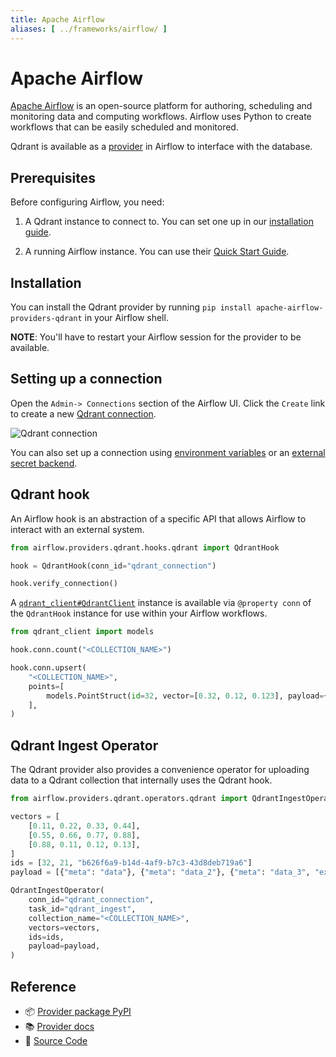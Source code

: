 ```yaml
---
title: Apache Airflow
aliases: [ ../frameworks/airflow/ ]
---
```


# Apache Airflow

[Apache Airflow](https://airflow.apache.org/) is an open-source platform for authoring, scheduling and monitoring data and computing workflows. Airflow uses Python to create workflows that can be easily scheduled and monitored. 

Qdrant is available as a [provider](https://airflow.apache.org/docs/apache-airflow-providers-qdrant/stable/index.html) in Airflow to interface with the database.

## Prerequisites

Before configuring Airflow, you need:

1. A Qdrant instance to connect to. You can set one up in our [installation guide](/documentation/guides/installation/).

2. A running Airflow instance. You can use their [Quick Start Guide](https://airflow.apache.org/docs/apache-airflow/stable/start.html).

## Installation

You can install the Qdrant provider by running `pip install apache-airflow-providers-qdrant` in your Airflow shell.

**NOTE**: You'll have to restart your Airflow session for the provider to be available.

## Setting up a connection

Open the `Admin-> Connections` section of the Airflow UI. Click the `Create` link to create a new [Qdrant connection](https://airflow.apache.org/docs/apache-airflow-providers-qdrant/stable/connections.html).

![Qdrant connection](/documentation/frameworks/airflow/connection.png)

You can also set up a connection using [environment variables](https://airflow.apache.org/docs/apache-airflow/stable/howto/connection.html#environment-variables-connections) or an [external secret backend](https://airflow.apache.org/docs/apache-airflow/stable/security/secrets/secrets-backend/index.html).

## Qdrant hook

An Airflow hook is an abstraction of a specific API that allows Airflow to interact with an external system.

```python
from airflow.providers.qdrant.hooks.qdrant import QdrantHook

hook = QdrantHook(conn_id="qdrant_connection")

hook.verify_connection()
```

A [`qdrant_client#QdrantClient`](https://pypi.org/project/qdrant-client/) instance is available via `@property conn` of the `QdrantHook` instance for use within your Airflow workflows.

```python
from qdrant_client import models

hook.conn.count("<COLLECTION_NAME>")

hook.conn.upsert(
    "<COLLECTION_NAME>",
    points=[
        models.PointStruct(id=32, vector=[0.32, 0.12, 0.123], payload={"color": "red"})
    ],
)

```

## Qdrant Ingest Operator

The Qdrant provider also provides a convenience operator for uploading data to a Qdrant collection that internally uses the Qdrant hook.

```python
from airflow.providers.qdrant.operators.qdrant import QdrantIngestOperator

vectors = [
    [0.11, 0.22, 0.33, 0.44],
    [0.55, 0.66, 0.77, 0.88],
    [0.88, 0.11, 0.12, 0.13],
]
ids = [32, 21, "b626f6a9-b14d-4af9-b7c3-43d8deb719a6"]
payload = [{"meta": "data"}, {"meta": "data_2"}, {"meta": "data_3", "extra": "data"}]

QdrantIngestOperator(
    conn_id="qdrant_connection",
    task_id="qdrant_ingest",
    collection_name="<COLLECTION_NAME>",
    vectors=vectors,
    ids=ids,
    payload=payload,
)
```

## Reference
- 📦 [Provider package PyPI](https://pypi.org/project/apache-airflow-providers-qdrant/)
- 📚 [Provider docs](https://airflow.apache.org/docs/apache-airflow-providers-qdrant/stable/index.html)
- 📄 [Source Code](https://github.com/apache/airflow/tree/main/airflow/providers/qdrant)
